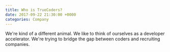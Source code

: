 ```yaml
---
title: Who is TrueCoders?
date: 2017-09-22 21:30:00 +0000
categories: Company
---
```


We're kind of a different animal. We like to think of ourselves as a developer accelerator. We're trying to bridge the gap between coders and recruiting companies.
